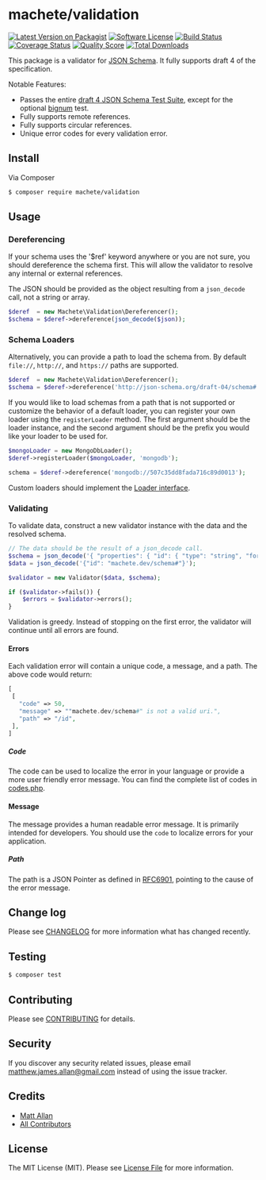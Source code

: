 # machete/validation

[![Latest Version on Packagist][ico-version]][link-packagist]
[![Software License][ico-license]](LICENSE.md)
[![Build Status][ico-travis]][link-travis]
[![Coverage Status][ico-scrutinizer]][link-scrutinizer]
[![Quality Score][ico-code-quality]][link-code-quality]
[![Total Downloads][ico-downloads]][link-downloads]

This package is a validator for [JSON Schema](http://json-schema.org/).  It fully supports draft 4 of the specification.

Notable Features:

- Passes the entire [draft 4 JSON Schema Test Suite](https://github.com/json-schema/JSON-Schema-Test-Suite), except for the optional [bignum](https://github.com/json-schema/JSON-Schema-Test-Suite/blob/develop/tests/draft4/optional/bignum.json) test.
- Fully supports remote references.
- Fully supports circular references.
- Unique error codes for every validation error.

## Install

Via Composer

``` bash
$ composer require machete/validation
```

## Usage

### Dereferencing

If your schema uses the '$ref' keyword anywhere or you are not sure, you should dereference the schema first.  This will allow the validator to resolve any internal or external references.

The JSON should be provided as the object resulting from a `json_decode` call, not a string or array.

```php
$deref  = new Machete\Validation\Dereferencer();
$schema = $deref->dereference(json_decode($json));
```

### Schema Loaders

Alternatively, you can provide a path to load the schema from.  By default `file://`, `http://`, and `https://` paths are supported.

```php
$deref  = new Machete\Validation\Dereferencer();
$schema = $deref->dereference('http://json-schema.org/draft-04/schema#');
```

If you would like to load schemas from a path that is not supported or customize the behavior of a default loader, you can register your own loader using the `registerLoader` method.  The first argument should be the loader instance, and the second argument should be the prefix you would like your loader to be used for.

```php
$mongoLoader = new MongoDbLoader();
$deref->registerLoader($mongoLoader, 'mongodb');

schema = $deref->dereference('mongodb://507c35dd8fada716c89d0013');
```

Custom loaders should implement the [Loader interface](src/Dereferencer/Loader.php).

### Validating

To validate data, construct a new validator instance with the data and the resolved schema.

``` php
// The data should be the result of a json_decode call.
$schema = json_decode('{ "properties": { "id": { "type": "string", "format": "uri" } } }');
$data = json_decode('{"id": "machete.dev/schema#"}');

$validator = new Validator($data, $schema);

if ($validator->fails()) {
    $errors = $validator->errors();
}
```

Validation is greedy.  Instead of stopping on the first error, the validator will continue until all errors are found.

#### Errors

Each validation error will contain a unique code, a message, and a path.  The above code would return:

```php
[
 [
   "code" => 50,
   "message" => ""machete.dev/schema#" is not a valid uri.",
   "path" => "/id",
 ],
]
```

##### Code

The code can be used to localize the error in your language or provide a more user friendly error message.  You can find the complete list of codes in [codes.php](src/codes.php).

#### Message

The message provides a human readable error message.  It is primarily intended for developers.  You should use the `code` to localize errors for your application.

##### Path

The path is a JSON Pointer as defined in [RFC6901](https://tools.ietf.org/html/rfc6901), pointing to the cause of the error message.

## Change log

Please see [CHANGELOG](CHANGELOG.md) for more information what has changed recently.

## Testing

``` bash
$ composer test
```

## Contributing

Please see [CONTRIBUTING](CONTRIBUTING.md) for details.

## Security

If you discover any security related issues, please email matthew.james.allan@gmail.com instead of using the issue tracker.

## Credits

- [Matt Allan][link-author]
- [All Contributors][link-contributors]

## License

The MIT License (MIT). Please see [License File](LICENSE.md) for more information.

[ico-version]: https://img.shields.io/packagist/v/machete/validation.svg?style=flat-square
[ico-license]: https://img.shields.io/badge/license-MIT-brightgreen.svg?style=flat-square
[ico-travis]: https://img.shields.io/travis/machete/validation/master.svg?style=flat-square
[ico-scrutinizer]: https://img.shields.io/scrutinizer/coverage/g/machete/validation.svg?style=flat-square
[ico-code-quality]: https://img.shields.io/scrutinizer/g/machete/validation.svg?style=flat-square
[ico-downloads]: https://img.shields.io/packagist/dt/machete/validation.svg?style=flat-square

[link-packagist]: https://packagist.org/packages/machete/validation
[link-travis]: https://travis-ci.org/machete-php/validation
[link-scrutinizer]: https://scrutinizer-ci.com/g/machete-php/validation/code-structure
[link-code-quality]: https://scrutinizer-ci.com/g/machete-php/validation
[link-downloads]: https://packagist.org/packages/machete/validation
[link-author]: https://github.com/matthew-james
[link-contributors]: ../../contributors
